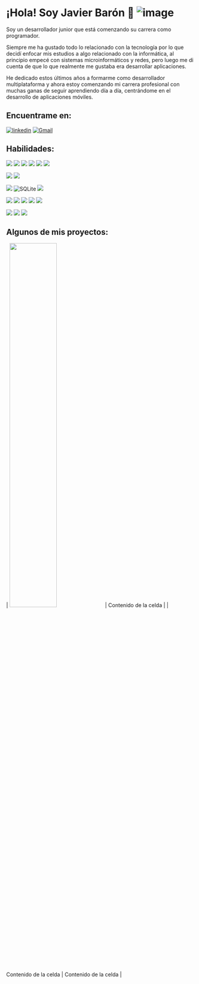 # ¡Hola! Soy Javier Barón 👋 ![image](https://img.shields.io/badge/UpWork-6FDA44?style=for-the-badge&logo=Upwork&logoColor=white)

Soy un desarrollador junior que está comenzando su carrera como programador.

Siempre me ha gustado todo lo relacionado con la tecnología por lo que decidí enfocar mis estudios a algo relacionado con la informática, al principio empecé con sistemas microinformáticos y redes, pero luego me di cuenta de que lo que realmente me gustaba era desarrollar aplicaciones.

He dedicado estos últimos años a formarme como desarrollador multiplataforma y ahora estoy comenzando mi carrera profesional con muchas ganas de seguir aprendiendo día a día, centrándome en el desarrollo de aplicaciones móviles.

## Encuentrame en:

[![linkedin](https://img.shields.io/badge/LinkedIn-0077B5?style=for-the-badge&logo=linkedin&logoColor=white)](https://www.linkedin.com/in/javierbaronperez)
[![Gmail](https://img.shields.io/badge/Gmail-D14836?style=for-the-badge&logo=gmail&logoColor=white)](mailto:jabaron56@gmail.com)

## Habilidades:
![](https://img.shields.io/badge/JavaScript-F7DF1E?style=for-the-badge&logo=javascript&logoColor=black)
![](https://img.shields.io/badge/Java-ED8B00?style=for-the-badge&logo=java&logoColor=white)
![](https://img.shields.io/badge/HTML5-E34F26?style=for-the-badge&logo=html5&logoColor=white)
![](https://img.shields.io/badge/Angular-DD0031?style=for-the-badge&logo=angular&logoColor=white)
![](https://img.shields.io/badge/Markdown-000000?style=for-the-badge&logo=markdown&logoColor=white)
![](https://img.shields.io/badge/CSS-239120?&style=for-the-badge&logo=css3&logoColor=white)



![](https://img.shields.io/badge/Spring-6DB33F?style=for-the-badge&logo=spring&logoColor=white)
![](	https://img.shields.io/badge/Spring_Security-6DB33F?style=for-the-badge&logo=Spring-Security&logoColor=white)

![](https://img.shields.io/badge/MySQL-00000F?style=for-the-badge&logo=mysql&logoColor=white)
![SQLite](https://img.shields.io/badge/sqlite-%2307405e.svg?style=for-the-badge&logo=sqlite&logoColor=white)
![](https://img.shields.io/badge/MongoDB-4EA94B?style=for-the-badge&logo=mongodb&logoColor=white)

![](https://img.shields.io/badge/IntelliJ_IDEA-000000.svg?style=for-the-badge&logo=intellij-idea&logoColor=white)
![](https://img.shields.io/badge/Unity-100000?style=for-the-badge&logo=unity&logoColor=white)
![](https://img.shields.io/badge/Eclipse-2C2255?style=for-the-badge&logo=eclipse&logoColor=white)
![](https://img.shields.io/badge/Visual_Studio_Code-0078D4?style=for-the-badge&logo=visual%20studio%20code&logoColor=white)
![](https://img.shields.io/badge/Android_Studio-3DDC84?style=for-the-badge&logo=android-studio&logoColor=white)

![](https://img.shields.io/badge/GitHub-100000?style=for-the-badge&logo=github&logoColor=white)
![](https://img.shields.io/badge/Bitbucket-0747a6?style=for-the-badge&logo=bitbucket&logoColor=white)
![](https://img.shields.io/badge/GIT-E44C30?style=for-the-badge&logo=git&logoColor=white)

## Algunos de mis proyectos:

| <a href="https://github.com/jabaron56/TFG_Krados"><img src="https://github.com/jabaron56/TFG_Krados" style="height: 50%; width:50%;"/></a>  | Contenido de la celda  |
| Contenido de la celda  | Contenido de la celda  |


<!--

## Vídeo explicación retos

<a href="https://youtu.be/TSMFijaJwpE"><img src="" style="height: 50%; width:50%;"/></a>

![]()

![Flutter](https://img.shields.io/badge/Flutter-%2302569B.svg?style=for-the-badge&logo=Flutter&logoColor=white)

**jabaron56/jabaron56** is a ✨ _special_ ✨ repository because its `README.md` (this file) appears on your GitHub profile

Here are some ideas to get you started:

![img](https://www.linkedin.com/in/javier-bar%C3%B3n-p%C3%A9rez-08243922b/)
https://img.shields.io/badge/LinkedIn-0077B5?style=for-the-badge&logo=linkedin&logoColor=white

![](https://github-readme-stats.vercel.app/api?username=jabaron56&theme=blue-green)


- 🔭 I’m currently working on ...
- 🌱 I’m currently learning ...
- 👯 I’m looking to collaborate on ...
- 🤔 I’m looking for help with ...
- 💬 Ask me about ...
- 📫 How to reach me: ...
- 😄 Pronouns: ...
- ⚡ Fun fact: ...
-->
